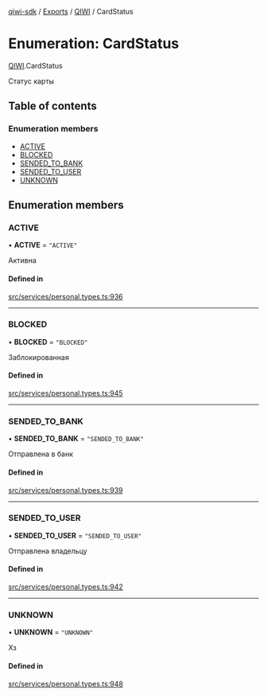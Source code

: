 [qiwi-sdk](../README.md) / [Exports](../modules.md) / [QIWI](../modules/QIWI.md) / CardStatus

# Enumeration: CardStatus

[QIWI](../modules/QIWI.md).CardStatus

Статус карты

## Table of contents

### Enumeration members

- [ACTIVE](QIWI.CardStatus.md#active)
- [BLOCKED](QIWI.CardStatus.md#blocked)
- [SENDED\_TO\_BANK](QIWI.CardStatus.md#sended_to_bank)
- [SENDED\_TO\_USER](QIWI.CardStatus.md#sended_to_user)
- [UNKNOWN](QIWI.CardStatus.md#unknown)

## Enumeration members

### ACTIVE

• **ACTIVE** = `"ACTIVE"`

Активна

#### Defined in

[src/services/personal.types.ts:936](https://github.com/AlexXanderGrib/node-qiwi-sdk/blob/9138ec0/src/services/personal.types.ts#L936)

___

### BLOCKED

• **BLOCKED** = `"BLOCKED"`

Заблокированная

#### Defined in

[src/services/personal.types.ts:945](https://github.com/AlexXanderGrib/node-qiwi-sdk/blob/9138ec0/src/services/personal.types.ts#L945)

___

### SENDED\_TO\_BANK

• **SENDED\_TO\_BANK** = `"SENDED_TO_BANK"`

Отправлена в банк

#### Defined in

[src/services/personal.types.ts:939](https://github.com/AlexXanderGrib/node-qiwi-sdk/blob/9138ec0/src/services/personal.types.ts#L939)

___

### SENDED\_TO\_USER

• **SENDED\_TO\_USER** = `"SENDED_TO_USER"`

Отправлена владельцу

#### Defined in

[src/services/personal.types.ts:942](https://github.com/AlexXanderGrib/node-qiwi-sdk/blob/9138ec0/src/services/personal.types.ts#L942)

___

### UNKNOWN

• **UNKNOWN** = `"UNKNOWN"`

Хз

#### Defined in

[src/services/personal.types.ts:948](https://github.com/AlexXanderGrib/node-qiwi-sdk/blob/9138ec0/src/services/personal.types.ts#L948)
